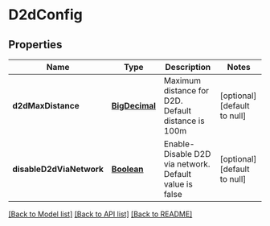 # D2dConfig
## Properties

Name | Type | Description | Notes
------------ | ------------- | ------------- | -------------
**d2dMaxDistance** | [**BigDecimal**](number.md) | Maximum distance for D2D. Default distance is 100m | [optional] [default to null]
**disableD2dViaNetwork** | [**Boolean**](boolean.md) | Enable-Disable D2D via network. Default value is false | [optional] [default to null]

[[Back to Model list]](../README.md#documentation-for-models) [[Back to API list]](../README.md#documentation-for-api-endpoints) [[Back to README]](../README.md)

